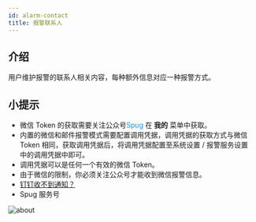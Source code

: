 ```yaml
---
id: alarm-contact
title: 报警联系人
---
```


## 介绍

用户维护报警的联系人相关内容，每种额外信息对应一种报警方式。

## 小提示
- 微信 Token 的获取需要关注公众号<font color="#1890ff">Spug</font> 在 **我的** 菜单中获取。
- 内置的微信和邮件报警模式需要配置调用凭据，调用凭据的获取方式与微信 Token 相同，获取调用凭据后，将调用凭据配置至系统设置 / 报警服务设置 中的调用凭据中即可。
- 调用凭据可以是任何一个有效的微信 Token。
- 由于微信的限制，你必须关注公众号才能收到微信报警信息。
- [钉钉收不到通知？](/docs/install-error/#%E9%92%89%E9%92%89%E6%94%B6%E4%B8%8D%E5%88%B0%E9%80%9A%E7%9F%A5%EF%BC%9F)
- Spug 服务号

![about](https://cdn.spug.cc/img/spug-weixin.jpeg)